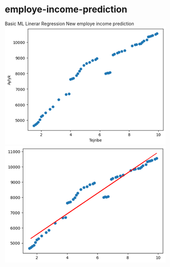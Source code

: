 # employe-income-prediction
Basic ML Linerar Regression New employe income prediction
![First Data visualization](first.png)
![First Data visualization](last.png)
